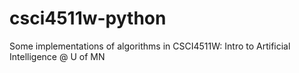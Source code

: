 # csci4511w-python
Some implementations of algorithms in CSCI4511W: Intro to Artificial Intelligence @ U of MN
